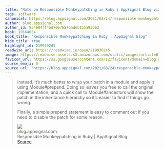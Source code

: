 ```yaml
---
title: "Note on Responsible Monkeypatching in Ruby | AppSignal Blog via blog.appsignal.com"
tags: software
canonical: https://blog.appsignal.com/2021/08/24/responsible-monkeypatching-in-ruby.html
author: blog.appsignal.com
author_id: 834684ff4bd70676576adeb1b5a93bb3
book: 10664054
book_title: "Responsible Monkeypatching in Ruby | AppSignal Blog"
hide_title: true
highlight_id: 219930245
readwise_url: https://readwise.io/open/219930245
image: https://readwise-assets.s3.amazonaws.com/static/images/article0.00998d930354.png
favicon_url: https://s2.googleusercontent.com/s2/favicons?domain=blog.appsignal.com
source_emoji: 🌐
source_url: "https://blog.appsignal.com/2021/08/24/responsible-monkeypatching-in-ruby.html#:~:text=Instead%2C%20it%E2%80%99s%20much,for%20some%20reason."
---
```


> Instead, it’s much better to wrap your patch in a module and apply it using Module#prepend. Doing so leaves you free to call the original implementation, and a quick call to Module#ancestors will show the patch in the inheritance hierarchy so it’s easier to find if things go wrong.
> 
> Finally, a simple prepend statement is easy to comment out if you need to disable the patch for some reason.
> <div class="quoteback-footer"><div class="quoteback-avatar"><img class="mini-favicon" src="https://s2.googleusercontent.com/s2/favicons?domain=blog.appsignal.com"></div><div class="quoteback-metadata"><div class="metadata-inner"><span style="display:none">FROM:</span><div aria-label="blog.appsignal.com" class="quoteback-author"> blog.appsignal.com</div><div aria-label="Responsible Monkeypatching in Ruby | AppSignal Blog" class="quoteback-title"> Responsible Monkeypatching in Ruby | AppSignal Blog</div></div></div><div class="quoteback-backlink"><a target="_blank" aria-label="go to the full text of this quotation" rel="noopener" href="https://blog.appsignal.com/2021/08/24/responsible-monkeypatching-in-ruby.html#:~:text=Instead%2C%20it%E2%80%99s%20much,for%20some%20reason." class="quoteback-arrow"> Source</a></div></div>